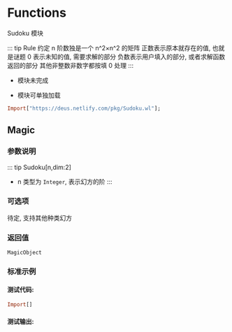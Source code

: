 # Functions

Sudoku 模块


::: tip Rule
约定 n 阶数独是一个 n^2×n^2 的矩阵
正数表示原本就存在的值, 也就是谜题
0 表示未知的值, 需要求解的部分
负数表示用户填入的部分, 或者求解函数返回的部分
其他非整数非数字都按填 0 处理
:::


- 模块未完成

- 模块可单独加载

```haskell
Import["https://deus.netlify.com/pkg/Sudoku.wl"];
```

## Magic

### 参数说明

::: tip Sudoku[n,dim:2]
- n 类型为 `Integer`, 表示幻方的阶
:::

### 可选项

待定, 支持其他种类幻方

### 返回值

`MagicObject`

### 标准示例

#### 测试代码:
```haskell
Import[]
```

#### 测试输出:


